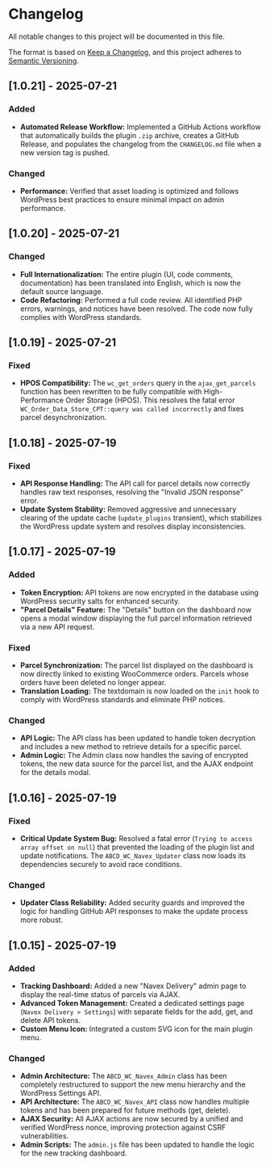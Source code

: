 # Changelog

All notable changes to this project will be documented in this file.

The format is based on [Keep a Changelog](https://keepachangelog.com/en/1.0.0/),
and this project adheres to [Semantic Versioning](https://semver.org/spec/v2.0.0.html).

## [1.0.21] - 2025-07-21

### Added
- **Automated Release Workflow:** Implemented a GitHub Actions workflow that automatically builds the plugin `.zip` archive, creates a GitHub Release, and populates the changelog from the `CHANGELOG.md` file when a new version tag is pushed.

### Changed
- **Performance:** Verified that asset loading is optimized and follows WordPress best practices to ensure minimal impact on admin performance.

## [1.0.20] - 2025-07-21

### Changed
- **Full Internationalization:** The entire plugin (UI, code comments, documentation) has been translated into English, which is now the default source language.
- **Code Refactoring:** Performed a full code review. All identified PHP errors, warnings, and notices have been resolved. The code now fully complies with WordPress standards.

## [1.0.19] - 2025-07-21

### Fixed
- **HPOS Compatibility:** The `wc_get_orders` query in the `ajax_get_parcels` function has been rewritten to be fully compatible with High-Performance Order Storage (HPOS). This resolves the fatal error `WC_Order_Data_Store_CPT::query was called incorrectly` and fixes parcel desynchronization.

## [1.0.18] - 2025-07-19

### Fixed
- **API Response Handling:** The API call for parcel details now correctly handles raw text responses, resolving the "Invalid JSON response" error.
- **Update System Stability:** Removed aggressive and unnecessary clearing of the update cache (`update_plugins` transient), which stabilizes the WordPress update system and resolves display inconsistencies.

## [1.0.17] - 2025-07-19

### Added
- **Token Encryption:** API tokens are now encrypted in the database using WordPress security salts for enhanced security.
- **"Parcel Details" Feature:** The "Details" button on the dashboard now opens a modal window displaying the full parcel information retrieved via a new API request.

### Fixed
- **Parcel Synchronization:** The parcel list displayed on the dashboard is now directly linked to existing WooCommerce orders. Parcels whose orders have been deleted no longer appear.
- **Translation Loading:** The textdomain is now loaded on the `init` hook to comply with WordPress standards and eliminate PHP notices.

### Changed
- **API Logic:** The API class has been updated to handle token decryption and includes a new method to retrieve details for a specific parcel.
- **Admin Logic:** The Admin class now handles the saving of encrypted tokens, the new data source for the parcel list, and the AJAX endpoint for the details modal.

## [1.0.16] - 2025-07-19

### Fixed
- **Critical Update System Bug:** Resolved a fatal error (`Trying to access array offset on null`) that prevented the loading of the plugin list and update notifications. The `ABCD_WC_Navex_Updater` class now loads its dependencies securely to avoid race conditions.

### Changed
- **Updater Class Reliability:** Added security guards and improved the logic for handling GitHub API responses to make the update process more robust.

## [1.0.15] - 2025-07-19

### Added
- **Tracking Dashboard:** Added a new "Navex Delivery" admin page to display the real-time status of parcels via AJAX.
- **Advanced Token Management:** Created a dedicated settings page (`Navex Delivery > Settings`) with separate fields for the add, get, and delete API tokens.
- **Custom Menu Icon:** Integrated a custom SVG icon for the main plugin menu.

### Changed
- **Admin Architecture:** The `ABCD_WC_Navex_Admin` class has been completely restructured to support the new menu hierarchy and the WordPress Settings API.
- **API Architecture:** The `ABCD_WC_Navex_API` class now handles multiple tokens and has been prepared for future methods (get, delete).
- **AJAX Security:** All AJAX actions are now secured by a unified and verified WordPress nonce, improving protection against CSRF vulnerabilities.
- **Admin Scripts:** The `admin.js` file has been updated to handle the logic for the new tracking dashboard.
